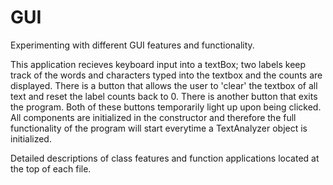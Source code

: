 # GUI
Experimenting with different GUI features and functionality.

This application recieves keyboard input into a textBox; two labels keep track of the words and characters typed into the textbox and the counts are displayed. There is a button that allows the user to 'clear' the textbox of all text and reset the label counts back to 0. There is another button that exits the program. Both of these buttons temporarily light up upon being clicked. All components are initialized in the constructor and therefore the full functionality of the program will start everytime a TextAnalyzer object is initialized. 

Detailed descriptions of class features and function applications located at the top of each file.
